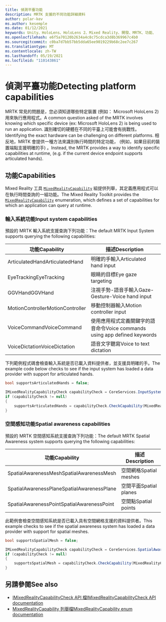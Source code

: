 ```yaml
---
title: 偵測平臺功能
description: MRTK 支援的不同功能詳細資料
author: polar-kev
ms.author: kesemple
ms.date: 01/12/2021
keywords: Unity、HoloLens、HoloLens 2、Mixed Reality、開發、MRTK、功能、
ms.openlocfilehash: e6f5a70120b2634a4c8c75cdca3d8b369967c4b0
ms.sourcegitcommit: c0ba7d7bb57bb5dda65ee9019229b68c2ee7c267
ms.translationtype: MT
ms.contentlocale: zh-TW
ms.lasthandoff: 05/19/2021
ms.locfileid: "110143861"
---
```

# <a name="detecting-platform-capabilities"></a><span data-ttu-id="7800c-104">偵測平臺功能</span><span class="sxs-lookup"><span data-stu-id="7800c-104">Detecting platform capabilities</span></span>

<span data-ttu-id="7800c-105">MRTK 常見的問題是，您必須知道哪些特定裝置 (例如： Microsoft HoloLens 2) 用來執行應用程式。</span><span class="sxs-lookup"><span data-stu-id="7800c-105">A common question asked of the MRTK involves knowing which specific device (ex: Microsoft HoloLens 2) is being used to run an application.</span></span> <span data-ttu-id="7800c-106">識別確切的硬體在不同的平臺上可能會有挑戰性。</span><span class="sxs-lookup"><span data-stu-id="7800c-106">Identifying the exact hardware can be challenging on different platforms.</span></span> <span data-ttu-id="7800c-107">相反地，MRTK 會提供一種方法來識別執行時間的特定功能， (例如，如果目前的裝置端點支援明確的手) 。</span><span class="sxs-lookup"><span data-stu-id="7800c-107">Instead, the MRTK provides a way to identify specific capabilities at runtime, (e.g. if the current device endpoint supports articulated hands).</span></span>

## <a name="capabilities"></a><span data-ttu-id="7800c-108">功能</span><span class="sxs-lookup"><span data-stu-id="7800c-108">Capabilities</span></span>

<span data-ttu-id="7800c-109">Mixed Reality 工具 [`MixedRealityCapability`](xref:Microsoft.MixedReality.Toolkit.MixedRealityCapability) 組提供列舉，其定義應用程式可以在執行時間查詢的一組功能。</span><span class="sxs-lookup"><span data-stu-id="7800c-109">The Mixed Reality Toolkit provides the [`MixedRealityCapability`](xref:Microsoft.MixedReality.Toolkit.MixedRealityCapability) enumeration, which defines a set of capabilities for which an application can query at runtime.</span></span>

### <a name="input-system-capabilities"></a><span data-ttu-id="7800c-110">輸入系統功能</span><span class="sxs-lookup"><span data-stu-id="7800c-110">Input system capabilities</span></span>

<span data-ttu-id="7800c-111">預設的 MRTK 輸入系統支援查詢下列功能：</span><span class="sxs-lookup"><span data-stu-id="7800c-111">The default MRTK Input System supports querying the following capabilities:</span></span>

| <span data-ttu-id="7800c-112">功能</span><span class="sxs-lookup"><span data-stu-id="7800c-112">Capability</span></span> | <span data-ttu-id="7800c-113">描述</span><span class="sxs-lookup"><span data-stu-id="7800c-113">Description</span></span> |
|---|---|
| <span data-ttu-id="7800c-114">ArticulatedHand</span><span class="sxs-lookup"><span data-stu-id="7800c-114">ArticulatedHand</span></span> | <span data-ttu-id="7800c-115">明確的手輸入</span><span class="sxs-lookup"><span data-stu-id="7800c-115">Articulated hand input</span></span> |
| <span data-ttu-id="7800c-116">EyeTracking</span><span class="sxs-lookup"><span data-stu-id="7800c-116">EyeTracking</span></span> | <span data-ttu-id="7800c-117">眼睛的目標</span><span class="sxs-lookup"><span data-stu-id="7800c-117">Eye gaze targeting</span></span> |
| <span data-ttu-id="7800c-118">GGVHand</span><span class="sxs-lookup"><span data-stu-id="7800c-118">GGVHand</span></span> | <span data-ttu-id="7800c-119">注視手勢-語音手輸入</span><span class="sxs-lookup"><span data-stu-id="7800c-119">Gaze-Gesture-Voice hand input</span></span> |
| <span data-ttu-id="7800c-120">MotionController</span><span class="sxs-lookup"><span data-stu-id="7800c-120">MotionController</span></span> | <span data-ttu-id="7800c-121">移動控制器輸入</span><span class="sxs-lookup"><span data-stu-id="7800c-121">Motion controller input</span></span> |
| <span data-ttu-id="7800c-122">VoiceCommand</span><span class="sxs-lookup"><span data-stu-id="7800c-122">VoiceCommand</span></span> | <span data-ttu-id="7800c-123">使用應用程式定義關鍵字的語音命令</span><span class="sxs-lookup"><span data-stu-id="7800c-123">Voice commands using app defined keywords</span></span> |
| <span data-ttu-id="7800c-124">VoiceDictation</span><span class="sxs-lookup"><span data-stu-id="7800c-124">VoiceDictation</span></span> | <span data-ttu-id="7800c-125">語音文字聽寫</span><span class="sxs-lookup"><span data-stu-id="7800c-125">Voice to text dictation</span></span> |

<span data-ttu-id="7800c-126">下列範例程式碼會檢查輸入系統是否已載入資料提供者，並支援具明確的手。</span><span class="sxs-lookup"><span data-stu-id="7800c-126">The example code below checks to see if the input system has loaded a data provider with support for articulated hands.</span></span>

```c#
bool supportsArticulatedHands = false;

IMixedRealityCapabilityCheck capabilityCheck = CoreServices.InputSystem as IMixedRealityCapabilityCheck;
if (capabilityCheck != null)
{
    supportsArticulatedHands = capabilityCheck.CheckCapability(MixedRealityCapability.ArticulatedHand);
}
```

### <a name="spatial-awareness-capabilities"></a><span data-ttu-id="7800c-127">空間感知功能</span><span class="sxs-lookup"><span data-stu-id="7800c-127">Spatial awareness capabilities</span></span>

<span data-ttu-id="7800c-128">預設的 MRTK 空間感知系統支援查詢下列功能：</span><span class="sxs-lookup"><span data-stu-id="7800c-128">The default MRTK Spatial Awareness system supports querying the following capabilities:</span></span>

| <span data-ttu-id="7800c-129">功能</span><span class="sxs-lookup"><span data-stu-id="7800c-129">Capability</span></span> | <span data-ttu-id="7800c-130">描述</span><span class="sxs-lookup"><span data-stu-id="7800c-130">Description</span></span> |
|---|---|
| <span data-ttu-id="7800c-131">SpatialAwarenessMesh</span><span class="sxs-lookup"><span data-stu-id="7800c-131">SpatialAwarenessMesh</span></span> | <span data-ttu-id="7800c-132">空間網格</span><span class="sxs-lookup"><span data-stu-id="7800c-132">Spatial meshes</span></span> |
| <span data-ttu-id="7800c-133">SpatialAwarenessPlane</span><span class="sxs-lookup"><span data-stu-id="7800c-133">SpatialAwarenessPlane</span></span> | <span data-ttu-id="7800c-134">空間平面</span><span class="sxs-lookup"><span data-stu-id="7800c-134">Spatial planes</span></span> |
| <span data-ttu-id="7800c-135">SpatialAwarenessPoint</span><span class="sxs-lookup"><span data-stu-id="7800c-135">SpatialAwarenessPoint</span></span> | <span data-ttu-id="7800c-136">空間點</span><span class="sxs-lookup"><span data-stu-id="7800c-136">Spatial points</span></span> |

<span data-ttu-id="7800c-137">此範例會檢查空間感知系統是否已載入具有空間網格支援的資料提供者。</span><span class="sxs-lookup"><span data-stu-id="7800c-137">This example checks to see if the spatial awareness system has loaded a data provider with support for spatial meshes.</span></span>

```c#
bool supportsSpatialMesh = false;

IMixedRealityCapabilityCheck capabilityCheck = CoreServices.SpatialAwarenessSystem as IMixedRealityCapabilityCheck;
if (capabilityCheck != null)
{
    supportsSpatialMesh = capabilityCheck.CheckCapability(MixedRealityCapability.SpatialAwarenessMesh);
}
```

## <a name="see-also"></a><span data-ttu-id="7800c-138">另請參閱</span><span class="sxs-lookup"><span data-stu-id="7800c-138">See also</span></span>

- [<span data-ttu-id="7800c-139">IMixedRealityCapabilityCheck API 檔</span><span class="sxs-lookup"><span data-stu-id="7800c-139">IMixedRealityCapabilityCheck API documentation</span></span>](xref:Microsoft.MixedReality.Toolkit.IMixedRealityCapabilityCheck)
- [<span data-ttu-id="7800c-140">MixedRealityCapability 列舉檔</span><span class="sxs-lookup"><span data-stu-id="7800c-140">MixedRealityCapability enum documentation</span></span>](xref:Microsoft.MixedReality.Toolkit.MixedRealityCapability)
